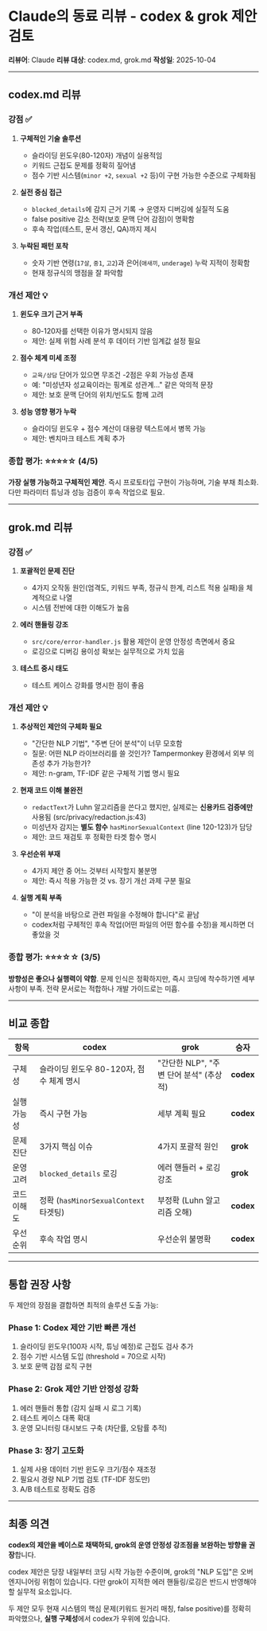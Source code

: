 # Claude의 동료 리뷰 - codex & grok 제안 검토

**리뷰어**: Claude
**리뷰 대상**: codex.md, grok.md
**작성일**: 2025-10-04

---

## codex.md 리뷰

### 강점 ✅

1. **구체적인 기술 솔루션**
   - 슬라이딩 윈도우(80-120자) 개념이 실용적임
   - 키워드 근접도 문제를 정확히 짚어냄
   - 점수 기반 시스템(`minor +2`, `sexual +2` 등)이 구현 가능한 수준으로 구체화됨

2. **실전 중심 접근**
   - `blocked_details`에 감지 근거 기록 → 운영자 디버깅에 실질적 도움
   - false positive 감소 전략(보호 문맥 단어 감점)이 명확함
   - 후속 작업(테스트, 문서 갱신, QA)까지 제시

3. **누락된 패턴 포착**
   - 숫자 기반 연령(`17살`, `중1`, `고2`)과 은어(`애새끼`, `underage`) 누락 지적이 정확함
   - 현재 정규식의 맹점을 잘 파악함

### 개선 제안 💡

1. **윈도우 크기 근거 부족**
   - 80-120자를 선택한 이유가 명시되지 않음
   - 제안: 실제 위험 사례 분석 후 데이터 기반 임계값 설정 필요

2. **점수 체계 미세 조정**
   - `교육/상담` 단어가 있으면 무조건 -2점은 우회 가능성 존재
   - 예: "미성년자 성교육이라는 핑계로 성관계..." 같은 악의적 문장
   - 제안: 보호 문맥 단어의 위치/빈도도 함께 고려

3. **성능 영향 평가 누락**
   - 슬라이딩 윈도우 + 점수 계산이 대용량 텍스트에서 병목 가능
   - 제안: 벤치마크 테스트 계획 추가

### 종합 평가: ⭐⭐⭐⭐☆ (4/5)
**가장 실행 가능하고 구체적인 제안**. 즉시 프로토타입 구현이 가능하며, 기술 부채 최소화. 다만 파라미터 튜닝과 성능 검증이 후속 작업으로 필요.

---

## grok.md 리뷰

### 강점 ✅

1. **포괄적인 문제 진단**
   - 4가지 오작동 원인(엄격도, 키워드 부족, 정규식 한계, 리스트 적용 실패)을 체계적으로 나열
   - 시스템 전반에 대한 이해도가 높음

2. **에러 핸들링 강조**
   - `src/core/error-handler.js` 활용 제안이 운영 안정성 측면에서 중요
   - 로깅으로 디버깅 용이성 확보는 실무적으로 가치 있음

3. **테스트 중시 태도**
   - 테스트 케이스 강화를 명시한 점이 좋음

### 개선 제안 💡

1. **추상적인 제안의 구체화 필요**
   - "간단한 NLP 기법", "주변 단어 분석"이 너무 모호함
   - 질문: 어떤 NLP 라이브러리를 쓸 것인가? Tampermonkey 환경에서 외부 의존성 추가 가능한가?
   - 제안: n-gram, TF-IDF 같은 구체적 기법 명시 필요

2. **현재 코드 이해 불완전**
   - `redactText`가 Luhn 알고리즘을 쓴다고 했지만, 실제로는 **신용카드 검증에만** 사용됨 (src/privacy/redaction.js:43)
   - 미성년자 감지는 **별도 함수** `hasMinorSexualContext` (line 120-123)가 담당
   - 제안: 코드 재검토 후 정확한 타겟 함수 명시

3. **우선순위 부재**
   - 4가지 제안 중 어느 것부터 시작할지 불분명
   - 제안: 즉시 적용 가능한 것 vs. 장기 개선 과제 구분 필요

4. **실행 계획 부족**
   - "이 분석을 바탕으로 관련 파일을 수정해야 합니다"로 끝남
   - codex처럼 구체적인 후속 작업(어떤 파일의 어떤 함수를 수정)을 제시하면 더 좋았을 것

### 종합 평가: ⭐⭐⭐☆☆ (3/5)
**방향성은 좋으나 실행력이 약함**. 문제 인식은 정확하지만, 즉시 코딩에 착수하기엔 세부 사항이 부족. 전략 문서로는 적합하나 개발 가이드로는 미흡.

---

## 비교 종합

| 항목 | codex | grok | 승자 |
|------|-------|------|------|
| 구체성 | 슬라이딩 윈도우 80-120자, 점수 체계 명시 | "간단한 NLP", "주변 단어 분석" (추상적) | **codex** |
| 실행 가능성 | 즉시 구현 가능 | 세부 계획 필요 | **codex** |
| 문제 진단 | 3가지 핵심 이슈 | 4가지 포괄적 원인 | **grok** |
| 운영 고려 | `blocked_details` 로깅 | 에러 핸들러 + 로깅 강조 | **grok** |
| 코드 이해도 | 정확 (`hasMinorSexualContext` 타겟팅) | 부정확 (Luhn 알고리즘 오해) | **codex** |
| 우선순위 | 후속 작업 명시 | 우선순위 불명확 | **codex** |

---

## 통합 권장 사항

두 제안의 장점을 결합하면 최적의 솔루션 도출 가능:

### Phase 1: Codex 제안 기반 빠른 개선
1. 슬라이딩 윈도우(100자 시작, 튜닝 예정)로 근접도 검사 추가
2. 점수 기반 시스템 도입 (threshold = 70으로 시작)
3. 보호 문맥 감점 로직 구현

### Phase 2: Grok 제안 기반 안정성 강화
1. 에러 핸들러 통합 (감지 실패 시 로그 기록)
2. 테스트 케이스 대폭 확대
3. 운영 모니터링 대시보드 구축 (차단률, 오탐률 추적)

### Phase 3: 장기 고도화
1. 실제 사용 데이터 기반 윈도우 크기/점수 재조정
2. 필요시 경량 NLP 기법 검토 (TF-IDF 정도만)
3. A/B 테스트로 정확도 검증

---

## 최종 의견

**codex의 제안을 베이스로 채택하되, grok의 운영 안정성 강조점을 보완하는 방향을 권장**합니다.

codex 제안은 당장 내일부터 코딩 시작 가능한 수준이며, grok의 "NLP 도입"은 오버엔지니어링 위험이 있습니다. 다만 grok이 지적한 에러 핸들링/로깅은 반드시 반영해야 할 실무적 요소입니다.

두 제안 모두 현재 시스템의 핵심 문제(키워드 원거리 매칭, false positive)를 정확히 파악했으나, **실행 구체성**에서 codex가 우위에 있습니다.
